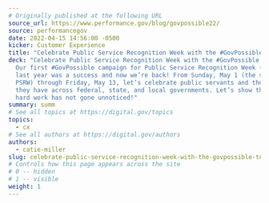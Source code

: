 ```yaml
---
# Originally published at the following URL
source_url: https://www.performance.gov/blog/govpossible22/
source: performancegov
date: 2022-04-15 14:56:00 -0500
kicker: Customer Experience
title: "Celebrate Public Service Recognition Week with the #GovPossible Toolkit"
deck: "Celebrate Public Service Recognition Week with the #GovPossible Toolkit.
  Our first #GovPossible campaign for Public Service Recognition Week (PSRW)
  last year was a success and now we’re back! From Sunday, May 1 (the start of
  PSRW) through Friday, May 13, let’s celebrate public servants and the impact
  they have across federal, state, and local governments. Let’s show them their
  hard work has not gone unnoticed!"
summary: summ
# See all topics at https://digital.gov/topics
topics:
  - cx
# See all authors at https://digital.gov/authors
authors:
  - catie-miller
slug: celebrate-public-service-recognition-week-with-the-govpossible-toolkit
# Controls how this page appears across the site
# 0 -- hidden
# 1 -- visible
weight: 1
---
```

